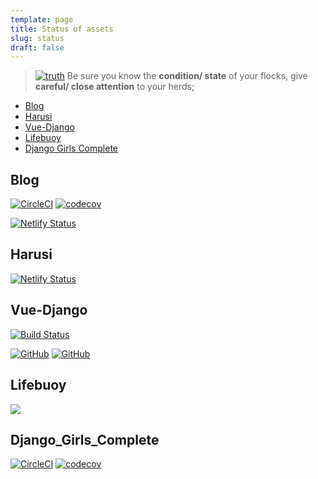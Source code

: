 ```yaml
---
template: page
title: Status of assets
slug: status
draft: false
---
```


> [![truth](/bible.png)](https://www.bible.com/en-GB/bible/114/PRO.27.23.nkjv) Be sure you know the **condition/ state** of your flocks, give **careful/ close attention** to your herds;

- [Blog](#Blog)
- [Harusi](#Harusi)
- [Vue-Django](#Vue-Django)
- [Lifebuoy](#Lifebuoy)
- [Django Girls Complete](#Django_Girls_Complete)

## Blog

[![CircleCI](https://img.shields.io/circleci/project/NdagiStanley/lumen.svg?style=flat-round)](https://circleci.com/gh/NdagiStanley/lumen)
[![codecov](https://codecov.io/gh/NdagiStanley/lumen/branch/master/graph/badge.svg)](https://codecov.io/gh/NdagiStanley/lumen)

[![Netlify Status](https://api.netlify.com/api/v1/badges/ba0b4698-8569-4e8d-bfca-b7bff0cfee57/deploy-status)](https://app.netlify.com/sites/silly-golick-99e4d1/deploys)

## Harusi

[![Netlify Status](https://api.netlify.com/api/v1/badges/13bf5c29-fd02-47e5-819f-2f89b7077f3a/deploy-status)](https://app.netlify.com/sites/vigorous-gates-061a3c/deploys)

## Vue-Django
[![Build Status](https://semaphoreci.com/api/v1/stanmd/vue-django/branches/master/badge.svg)](https://semaphoreci.com/stanmd/vue-django)

[![GitHub](https://img.shields.io/github/stars/NdagiStanley/vue-django.svg?style=flat-round)](https://github.com/NdagiStanley/vue-django/stargazers)
[![GitHub](https://img.shields.io/github/forks/NdagiStanley/vue-django.svg?style=flat-round)](https://github.com/NdagiStanley/vue-django/network/members)

## Lifebuoy

[![](https://vsmarketplacebadge.apphb.com/downloads/NdagiStanley.lifebuoy.svg)](https://marketplace.visualstudio.com/items?itemName=NdagiStanley.lifebuoy)

## Django_Girls_Complete

[![CircleCI](https://img.shields.io/circleci/project/NdagiStanley/django_girls_complete.svg?style=flat-round)](https://circleci.com/gh/NdagiStanley/django_girls_complete)
[![codecov](https://codecov.io/gh/NdagiStanley/django_girls_complete/branch/circleci/graph/badge.svg)](https://codecov.io/gh/NdagiStanley/django_girls_complete/branch/circleci)
